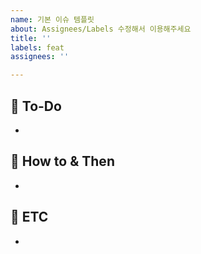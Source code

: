```yaml
---
name: 기본 이슈 템플릿
about: Assignees/Labels 수정해서 이용해주세요
title: ''
labels: feat
assignees: ''

---
```


<!-- 주석: 할일, 구현방법과 예상동작, 특이사항을 작성해주세요 -->
## 🍃 To-Do
- 

## 🍃 How to & Then
- 

## 🍃 ETC
-
